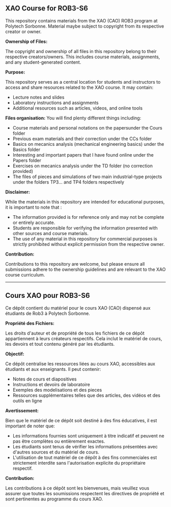 ## XAO Course for ROB3-S6

This repository contains materials from the XAO (CAO) ROB3 program at Polytech Sorbonne. Material maybe subject to copyright from its respective creator or owner.

**Ownership of Files:**

The copyright and ownership of all files in this repository belong to their respective creators/owners. This includes course materials, assignments, and any student-generated content. 

**Purpose:**

This repository serves as a central location for students and instructors to access and share resources related to the XAO course. It may contain:

* Lecture notes and slides
* Laboratory instructions and assignments
* Additional resources such as articles, videos, and online tools

**Files organisation:**
You will find plenty different things including:
* Course materials and personal notations on the papersunder the Cours folder
* Previous exam materials and their correction under the CCs folder
* Basics on mecanics analysis (mechanical engineering basics) under the Basics folder
* Interesting and important papers that I have found online under the Papers folder
* Exercises on mecanics analysis under the TD folder (no correction provided)
* The files of pieces and simulations of two main industrial-type projects under the folders TP3... and TP4 folders respectively

**Disclaimer:**

While the materials in this repository are intended for educational purposes, it is important to note that :

* The information provided is for reference only and may not be complete or entirely accurate.
* Students are responsible for verifying the information presented with other sources and course materials.
* The use of any material in this repository for commercial purposes is strictly prohibited without explicit permission from the respective owner.

**Contribution:**

Contributions to this repository are welcome, but please ensure all submissions adhere to the ownership guidelines and are relevant to the XAO course curriculum. 

----------------------------------------------------

## Cours XAO pour ROB3-S6

Ce dépôt contient du matériel pour le cours XAO (CAO) dispensé aux étudiants de Rob3 à Polytech Sorbonne.

**Propriété des Fichiers:**

Les droits d'auteur et de propriété de tous les fichiers de ce dépôt appartiennent à leurs créateurs respectifs. Cela inclut le matériel de cours, les devoirs et tout contenu généré par les étudiants.

**Objectif:**

Ce dépôt centralise les ressources liées au cours XAO, accessibles aux étudiants et aux enseignants. Il peut contenir:

* Notes de cours et diapositives
* Instructions et devoirs de laboratoire
* Exemples des modelisations et des pieces
* Ressources supplémentaires telles que des articles, des vidéos et des outils en ligne

**Avertissement:**

Bien que le matériel de ce dépôt soit destiné à des fins éducatives, il est important de noter que:

* Les informations fournies sont uniquement à titre indicatif et peuvent ne pas être complètes ou entièrement exactes.
* Les étudiants sont tenus de vérifier les informations présentées avec d'autres sources et du matériel de cours.
* L'utilisation de tout matériel de ce dépôt à des fins commerciales est strictement interdite sans l'autorisation explicite du propriétaire respectif.

**Contribution:**

Les contributions à ce dépôt sont les bienvenues, mais veuillez vous assurer que toutes les soumissions respectent les directives de propriété et sont pertinentes au programme du cours XAO.

